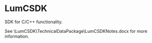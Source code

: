 # LumCSDK
SDK for C/C++ functionality.

See \LumCSDK\TechnicalDataPackage\LumCSDKNotes.docx for more information.